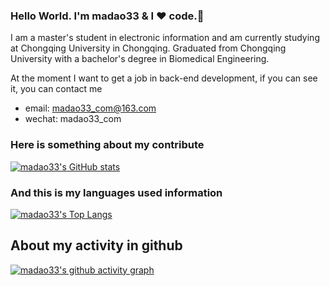 ### Hello World. I'm madao33 & I ❤️ code.👋

I am a master's student in electronic information and am currently studying at Chongqing University in Chongqing. Graduated from Chongqing University with a bachelor's degree in Biomedical Engineering.

At the moment I want to get a job in back-end development, if you can see it, you can contact me

* email: <madao33_com@163.com>
* wechat: madao33_com

### Here is something about my contribute

[![madao33's GitHub stats](https://github-readme-stats.vercel.app/api?username=madao33&theme=onedark)](https://github.com/anuraghazra/github-readme-stats)

### And this is my languages used information

[![madao33's Top Langs](https://github-readme-stats.vercel.app/api/top-langs/?username=madao33)](https://github.com/anuraghazra/github-readme-stats)

## About my activity in github

[![madao33's github activity graph](https://activity-graph.herokuapp.com/graph?username=madao33&theme=dracula)](https://github.com/ashutosh00710/github-readme-activity-graph)
